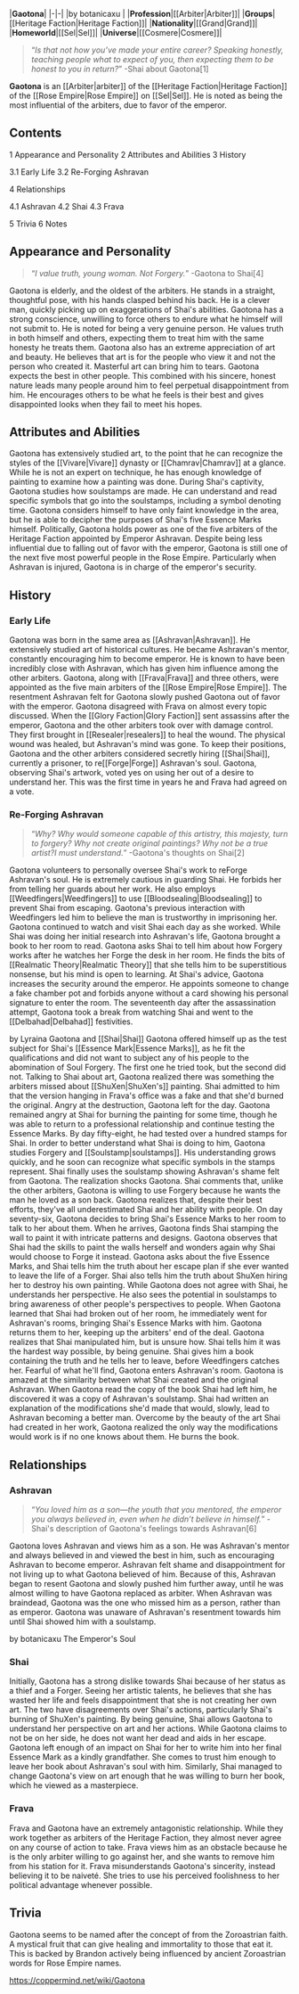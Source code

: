 |**Gaotona**|
|-|-|
|by  botanicaxu |
|**Profession**|[[Arbiter\|Arbiter]]|
|**Groups**|[[Heritage Faction\|Heritage Faction]]|
|**Nationality**|[[Grand\|Grand]]|
|**Homeworld**|[[Sel\|Sel]]|
|**Universe**|[[Cosmere\|Cosmere]]|

>“*Is that not how you’ve made your entire career? Speaking honestly, teaching people what to expect of you, then expecting them to be honest to you in return?*”
\-Shai about Gaotona[1]


**Gaotona** is an [[Arbiter\|arbiter]] of the [[Heritage Faction\|Heritage Faction]] of the [[Rose Empire\|Rose Empire]] on [[Sel\|Sel]]. He is noted as being the most influential of the arbiters, due to favor of the emperor.

## Contents

1 Appearance and Personality
2 Attributes and Abilities
3 History

3.1 Early Life
3.2 Re-Forging Ashravan


4 Relationships

4.1 Ashravan
4.2 Shai
4.3 Frava


5 Trivia
6 Notes


## Appearance and Personality
>“*I value truth, young woman. Not Forgery.*”
\-Gaotona to Shai[4]


Gaotona is elderly, and the oldest of the arbiters. He stands in a straight, thoughtful pose, with his hands clasped behind his back. He is a clever man, quickly picking up on exaggerations of Shai's abilities. Gaotona has a strong conscience, unwilling to force others to endure what he himself will not submit to. He is noted for being a very genuine person. He values truth in both himself and others, expecting them to treat him with the same honesty he treats them. Gaotona also has an extreme appreciation of art and beauty. He believes that art is for the people who view it and not the person who created it. Masterful art can bring him to tears. Gaotona expects the best in other people. This combined with his sincere, honest nature leads many people around him to feel perpetual disappointment from him. He encourages others to be what he feels is their best and gives disappointed looks when they fail to meet his hopes.

## Attributes and Abilities
Gaotona has extensively studied art, to the point that he can recognize the styles of the [[Vivare\|Vivare]] dynasty or [[Chamrav\|Chamrav]] at a glance. While he is not an expert on technique, he has enough knowledge of painting to examine how a painting was done. During Shai's captivity, Gaotona studies how soulstamps are made. He can understand and read specific symbols that go into the soulstamps, including a symbol denoting time. Gaotona considers himself to have only faint knowledge in the area, but he is able to decipher the purposes of Shai's five Essence Marks himself. Politically, Gaotona holds power as one of the five arbiters of the Heritage Faction appointed by Emperor Ashravan. Despite being less influential due to falling out of favor with the emperor, Gaotona is still one of the next five most powerful people in the Rose Empire. Particularly when Ashravan is injured, Gaotona is in charge of the emperor's security.

## History
### Early Life
Gaotona was born in the same area as [[Ashravan\|Ashravan]]. He extensively studied art of historical cultures. He became Ashravan's mentor, constantly encouraging him to become emperor. He is known to have been incredibly close with Ashravan, which has given him influence among the other arbiters. Gaotona, along with [[Frava\|Frava]] and three others, were appointed as the five main arbiters of the [[Rose Empire\|Rose Empire]]. The resentment Ashravan felt for Gaotona slowly pushed Gaotona out of favor with the emperor. Gaotona disagreed with Frava on almost every topic discussed. When the [[Glory Faction\|Glory Faction]] sent assassins after the emperor, Gaotona and the other arbiters took over with damage control. They first brought in [[Resealer\|resealers]] to heal the wound. The physical wound was healed, but Ashravan's mind was gone. To keep their positions, Gaotona and the other arbiters considered secretly hiring [[Shai\|Shai]], currently a prisoner, to re[[Forge\|Forge]] Ashravan's soul. Gaotona, observing Shai's artwork, voted yes on using her out of a desire to understand her. This was the first time in years he and Frava had agreed on a vote.

### Re-Forging Ashravan
>“*Why? Why would someone capable of this artistry, this majesty, turn to forgery? Why not create original paintings? Why not be a true artist?I must understand.*”
\-Gaotona's thoughts on Shai[2]


Gaotona volunteers to personally oversee Shai's work to reForge Ashravan's soul. He is extremely cautious in guarding Shai. He forbids her from telling her guards about her work. He also employs [[Weedfingers\|Weedfingers]] to use [[Bloodsealing\|Bloodsealing]] to prevent Shai from escaping. Gaotona's previous interaction with Weedfingers led him to believe the man is trustworthy in imprisoning her. Gaotona continued to watch and visit Shai each day as she worked. While Shai was doing her initial research into Ashravan's life, Gaotona brought a book to her room to read. Gaotona asks Shai to tell him about how Forgery works after he watches her Forge the desk in her room. He finds the bits of [[Realmatic Theory\|Realmatic Theory]] that she tells him to be superstitious nonsense, but his mind is open to learning. At Shai's advice, Gaotona increases the security around the emperor. He appoints someone to change a fake chamber pot and forbids anyone without a card showing his personal signature to enter the room. The seventeenth day after the assassination attempt, Gaotona took a break from watching Shai and went to the [[Delbahad\|Delbahad]] festivities.

 by  Lyraina  Gaotona and [[Shai\|Shai]]
Gaotona offered himself up as the test subject for Shai's [[Essence Mark\|Essence Marks]], as he fit the qualifications and did not want to subject any of his people to the abomination of Soul Forgery. The first one he tried took, but the second did not. Talking to Shai about art, Gaotona realized there was something the arbiters missed about [[ShuXen\|ShuXen's]] painting. Shai admitted to him that the version hanging in Frava's office was a fake and that she'd burned the original. Angry at the destruction, Gaotona left for the day. Gaotona remained angry at Shai for burning the painting for some time, though he was able to return to a professional relationship and continue testing the Essence Marks. By day fifty-eight, he had tested over a hundred stamps for Shai. In order to better understand what Shai is doing to him, Gaotona studies Forgery and [[Soulstamp\|soulstamps]]. His understanding grows quickly, and he soon can recognize what specific symbols in the stamps represent. Shai finally uses the soulstamp showing Ashravan's shame felt from Gaotona. The realization shocks Gaotona. Shai comments that, unlike the other arbiters, Gaotona is willing to use Forgery because he wants the man he loved as a son back. Gaotona realizes that, despite their best efforts, they've all underestimated Shai and her ability with people.
On day seventy-six, Gaotona decides to bring Shai's Essence Marks to her room to talk to her about them. When he arrives, Gaotona finds Shai stamping the wall to paint it with intricate patterns and designs. Gaotona observes that Shai had the skills to paint the walls herself and wonders again why Shai would choose to Forge it instead. Gaotona asks about the five Essence Marks, and Shai tells him the truth about her escape plan if she ever wanted to leave the life of a Forger. Shai also tells him the truth about ShuXen hiring her to destroy his own painting. While Gaotona does not agree with Shai, he understands her perspective. He also sees the potential in soulstamps to bring awareness of other people's perspectives to people.
When Gaotona learned that Shai had broken out of her room, he immediately went for Ashravan's rooms, bringing Shai's Essence Marks with him. Gaotona returns them to her, keeping up the arbiters' end of the deal. Gaotona realizes that Shai manipulated him, but is unsure how. Shai tells him it was the hardest way possible, by being genuine. Shai gives him a book containing the truth and he tells her to leave, before Weedfingers catches her. Fearful of what he'll find, Gaotona enters Ashravan's room. Gaotona is amazed at the similarity between what Shai created and the original Ashravan. When Gaotona read the copy of the book Shai had left him, he discovered it was a copy of Ashravan's soulstamp. Shai had written an explanation of the modifications she'd made that would, slowly, lead to Ashravan becoming a better man. Overcome by the beauty of the art Shai had created in her work, Gaotona realized the only way the modifications would work is if no one knows about them. He burns the book.

## Relationships
### Ashravan
>“*You loved him as a son—the youth that you mentored, the emperor you always believed in, even when he didn’t believe in himself.*”
\-Shai's description of Gaotona's feelings towards Ashravan[6]


Gaotona loves Ashravan and views him as a son. He was Ashravan's mentor and always believed in and viewed the best in him, such as encouraging Ashravan to become emperor. Ashravan felt shame and disappointment for not living up to what Gaotona believed of him. Because of this, Ashravan began to resent Gaotona and slowly pushed him further away, until he was almost willing to have Gaotona replaced as arbiter. When Ashravan was braindead, Gaotona was the one who missed him as a person, rather than as emperor. Gaotona was unaware of Ashravan's resentment towards him until Shai showed him with a soulstamp.

 by  botanicaxu  The Emperor's Soul
### Shai
Initially, Gaotona has a strong dislike towards Shai because of her status as a thief and a Forger. Seeing her artistic talents, he believes that she has wasted her life and feels disappointment that she is not creating her own art. The two have disagreements over Shai's actions, particularly Shai's burning of ShuXen's painting. By being genuine, Shai allows Gaotona to understand her perspective on art and her actions. While Gaotona claims to not be on her side, he does not want her dead and aids in her escape. Gaotona left enough of an impact on Shai for her to write him into her final Essence Mark as a kindly grandfather. She comes to trust him enough to leave her book about Ashravan's soul with him. Similarly, Shai managed to change Gaotona's view on art enough that he was willing to burn her book, which he viewed as a masterpiece.

### Frava
Frava and Gaotona have an extremely antagonistic relationship. While they work together as arbiters of the Heritage Faction, they almost never agree on any course of action to take. Frava views him as an obstacle because he is the only arbiter willing to go against her, and she wants to remove him from his station for it. Frava misunderstands Gaotona's sincerity, instead believing it to be naiveté. She tries to use his perceived foolishness to her political advantage whenever possible.

## Trivia
Gaotona seems to be named after the concept of  from the Zoroastrian faith. A mystical fruit that can give healing and immortality to those that eat it. This is backed by Brandon actively being influenced by ancient Zoroastrian words for Rose Empire names.


https://coppermind.net/wiki/Gaotona